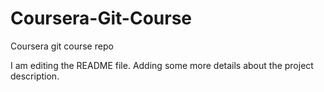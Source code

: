 # Coursera-Git-Course
Coursera git course repo

I am editing the README file. Adding some more details about the project description.
